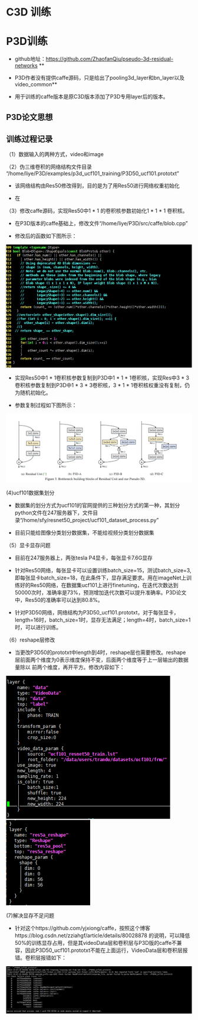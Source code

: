 # C3D 训练







# P3D训练

- github地址：https://github.com/ZhaofanQiu/pseudo-3d-residual-networks ** 

- P3D作者没有提供caffe源码，只是给出了pooling3d_layer和bn_layer以及video_common**

- 用于训练的caffe版本是原C3D版本添加了P3D专用layer后的版本。

## P3D论文思想



## 训练过程记录

（1）数据输入的两种方式，video和image

（2）伪三维卷积的网络结构文件目录 “/home/liye/P3D/examples/p3d_ucf101_training/P3D50_ucf101.prototxt”

- 该网络结构由Res50修改得到，目的是为了用Res50进行网络权重初始化

- 在

（3）修改caffe源码，实现Res50中1 * 1 的卷积核参数初始化1 * 1 * 1 卷积核。

- 在P3D版本的caffe基础上，修改文件“/home/liye/P3D/src/caffe/blob.cpp”

- 修改后的函数如下图所示：

![caffe源码修改](https://github.com/liyeUESTC/liye_project/blob/file_paper/images/%E5%9B%BE%E7%89%871.png)

- 实现Res50中1 * 1卷积核参数复制到P3D中1 * 1 * 1卷积核，实现Res中3 * 3卷积核参数复制到P3D中1 * 3 * 3卷积核，3 * 1 * 1卷积核权重没有复制，仍为随机初始化。 

- 参数复制过程如下图所示：

![](https://github.com/liyeUESTC/liye_project/blob/file_paper/images/%E5%9B%BE%E7%89%872.png)

(4)ucf101数据集划分

- 数据集的划分方式为ucf101的官网提供的三种划分方式的第一种，其划分python文件在247服务器下，文件目录“/home/sfy/resnet50_project/ucf101_dataset_process.py”

- 目前只能给图像分类划分数据集，不能给视频分类划分数据集

（5）显卡显存问题

- 目前在247服务器上，两张tesla P4显卡，每张显卡7.6G显存

- 针对Res50网络，每张显卡可以设置训练batch_size=15，测试batch_size=3,即每张显卡batch_size=18，在此条件下，显存满足要求。用在imageNet上训练好的Res50网络，在数据集ucf101上进行finetuning，在迭代次数达到50000次时，准确率是73%，预测增加迭代次数可以提升准确率。P3D论文中，Res50的准确率可以达到80.8%。

- 针对P3D50网络，网络结构为P3D50_ucf101.prototxt，对于每张显卡，length=16时，batch_size=1时，显存无法满足；length=4时，batch_size=1时，可以进行训练。

（6）reshape层修改

- 当更改P3D50的prototxt中length到4时，reshape层也需要修改。reshape 层前面两个维度为0表示维度保持不变，后面两个维度等于上一层输出的数据量除以 前两个维度，再开平方。修改内容如下：

![](https://github.com/liyeUESTC/liye_project/blob/file_paper/images/%E5%9B%BE%E7%89%873.png)
![](https://github.com/liyeUESTC/liye_project/blob/file_paper/images/%E5%9B%BE%E7%89%874.png)

(7)解决显存不足问题

- 针对这个https://github.com/yjxiong/caffe，按照这个博客https://blog.csdn.net/zziahgf/article/details/80028878 的说明，可以降低50%的训练显存占用，但是其videoData层和卷积层与P3D版的caffe不兼容，因此P3D50_ucf101.prototxt不能在上面运行，VideoData层和卷积层报错。卷积层报错如下：

![](https://github.com/liyeUESTC/liye_project/blob/file_paper/images/%E5%9B%BE%E7%89%875.png)



